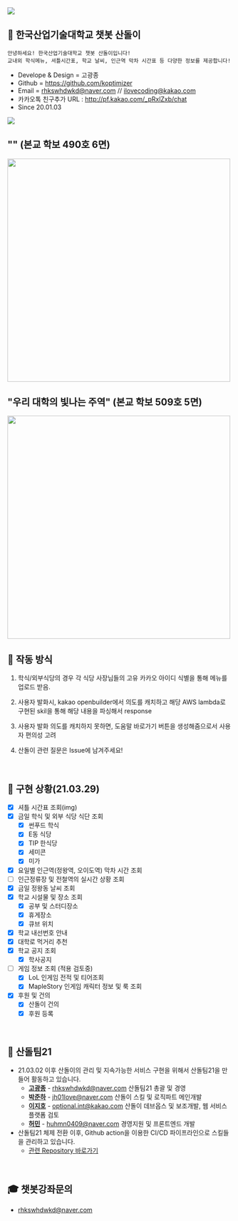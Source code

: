 <img src = "https://github.com/koptimizer/kakaotalk_chatbot_sandol/blob/master/pics/sandol.jpg">

## 🤖 한국산업기술대학교 챗봇 산돌이
```
안녕하세요! 한국산업기술대학교 챗봇 산돌이입니다!
교내외 학식메뉴, 셔틀시간표, 학교 날씨, 인근역 막차 시간표 등 다양한 정보를 제공합니다!
```
- Develope & Design = 고광종
- Github = https://github.com/koptimizer
- Email = rhkswhdwkd@naver.com // ilovecoding@kakao.com
- 카카오톡 친구추가 URL : http://pf.kakao.com/_pRxlZxb/chat
- Since 20.01.03
<img src = 'https://github.com/koptimizer/kakaotalk_chatbot_sandol/blob/master/pics/cap.jpg'>
<br/>

## "" (본교 학보 490호 6면)
<img src = "https://github.com/koptimizer/kakaotalk_chatbot_sandol/blob/master/pics/news.jpg" height = "500px">
<br/>

## "우리 대학의 빛나는 주역" (본교 학보 509호 5면)
<img src = "https://github.com/koptimizer/kakaotalk_chatbot_sandol/blob/master/pics/news2.jpg" height = "500px">
<br/>

## 📃 작동 방식
1. 학식/외부식당의 경우 각 식당 사장님들의 고유 카카오 아이디 식별을 통해 메뉴를 업로드 받음.

2. 사용자 발화시, kakao openbuilder에서 의도를 캐치하고 해당 AWS lambda로 구현된 skil을 통해 해당 내용을 파싱해서 response

3. 사용자 발화 의도를 캐치하지 못하면, 도움말 바로가기 버튼을 생성해줌으로서 사용자 편의성 고려

4. 산돌이 관련 질문은 Issue에 남겨주세요!
<br/>

## 🔎 구현 상황(21.03.29)
- [x] 셔틀 시간표 조회(img)
- [x] 금일 학식 및 외부 식당 식단 조회
    - [x] 썬푸드 학식
    - [x] E동 식당
    - [x] TIP 한식당
    - [x] 세미콘
    - [x] 미가
- [x] 요일별 인근역(정왕역, 오이도역) 막차 시간 조회
- [ ] 인근정류장 및 전철역의 실시간 상황 조회
- [x] 금일 정왕동 날씨 조회
- [x] 학교 시설물 및 장소 조회
    - [x] 공부 및 스터디장소
    - [x] 휴게장소
    - [x] 큐브 위치
- [x] 학교 내선번호 안내
- [x] 대학로 먹거리 추천
- [x] 학교 공지 조회
    - [x] 학사공지 
- [ ] 게임 정보 조회 (적용 검토중)
    - [x] LoL 인게임 전적 및 티어조회
    - [x] MapleStory 인게임 캐릭터 정보 및 룩 조회
- [x] 후원 및 건의
    - [x] 산돌이 건의
    - [x] 후원 등록
<br/>

## 🔧 산돌팀21
- 21.03.02 이후 산돌이의 관리 및 지속가능한 서비스 구현을 위해서 산돌팀21을 만들어 활동하고 있습니다.
  - [**고광종**](https://github.com/koptimizer) - <rhkswhdwkd@naver.com>
    산돌팀21 총괄 및 경영
  - [**박준하**](https://github.com/Cycrypto) - <jh01love@naver.com>
    산돌이 스킬 및 로직파트 메인개발
  - [**이지호**](https://github.com/DPS0340) - <optional.int@kakao.com>
    산돌이 데브옵스 및 보조개발, 웹 서비스 플랫폼 검토
  - [**허민**](https://github.com/hhhminme) - <huhmn0409@naver.com>
    경영지원 및 프론트엔드 개발
- 산돌팀21 체제 전환 이후, Github action을 이용한 CI/CD 파이프라인으로 스킬들을 관리하고 있습니다.
  - [관련 Repository 바로가기](https://github.com/hhhminme/kpu_sandol_team)
<br/>

## 🎓 챗봇강좌문의
- rhkswhdwkd@naver.com
